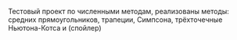 Тестовый проект по численными методам, реализованы методы: средних прямоугольников, трапеции, Симпсона, трёхточечные Ньютона-Котса и (спойлер)
